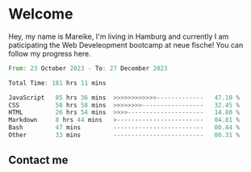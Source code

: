 # Welcome

Hey, my name is Mareike, I'm living in Hamburg and currently I am paticipating the Web Develeopment bootcamp at neue fische!
You can follow my progress here.

<!--START_SECTION:waka-->

```rust
From: 23 October 2023 - To: 27 December 2023

Total Time: 181 hrs 11 mins

JavaScript   85 hrs 36 mins  >>>>>>>>>>>>-------------   47.10 %
CSS          58 hrs 58 mins  >>>>>>>>-----------------   32.45 %
HTML         26 hrs 54 mins  >>>>---------------------   14.80 %
Markdown     8 hrs 44 mins   >------------------------   04.81 %
Bash         47 mins         -------------------------   00.44 %
Other        33 mins         -------------------------   00.31 %
```

<!--END_SECTION:waka-->

## Contact me



